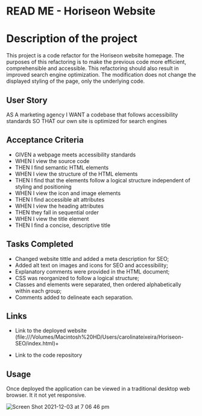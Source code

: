 
# READ ME - Horiseon Website </h1>

<h1><b>Description of the project</b></h1>

<p>This project is a code refactor for the Horiseon website homepage. The purposes of this refactoring is to make the previous code more efficient, comprehensible and accessible. This refactoring should also result in improved search engine optimization. The modification does not change the displayed styling of the page, only the underlying code. </p>

## User Story 

AS A marketing agency
I WANT a codebase that follows accessibility standards
SO THAT our own site is optimized for search engines

## Acceptance Criteria

* GIVEN a webpage meets accessibility standards
* WHEN I view the source code
* THEN I find semantic HTML elements
* WHEN I view the structure of the HTML elements
* THEN I find that the elements follow a logical structure independent of styling and positioning
* WHEN I view the icon and image elements
* THEN I find accessible alt attributes
* WHEN I view the heading attributes
* THEN they fall in sequential order
* WHEN I view the title element
* THEN I find a concise, descriptive title

## Tasks Completed

* Changed website tittle and added a meta description for SEO;
* Added alt text on images and icons for SEO and accessibility;
* Explanatory comments were provided in the HTML document;
* CSS was reorganized to follow a logical structure;
* Classes and elements were separated, then ordered alphabetically within each group;
* Comments added to delineate each separation.


## Links 

* Link to the deployed website (file:///Volumes/Macintosh%20HD/Users/carolinateixeira/Horiseon-SEO/index.html)+

* Link to the code repository

## Usage 

Once deployed the application can be viewed in a traditional desktop web browser. It it not yet responsive.

![Screen Shot 2021-12-03 at 7 06 46 pm](https://user-images.githubusercontent.com/94167488/144570392-a2d13ff7-f3da-424f-9a14-67821e3d8f31.png)


